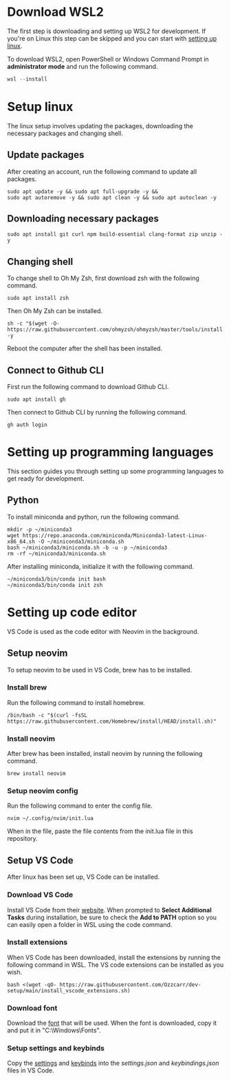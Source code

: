 # Download WSL2

The first step is downloading and setting up WSL2 for development. If you're on Linux this step can be skipped and you can start with [setting up linux](#setup-linux).

To download WSL2, open PowerShell or Windows Command Prompt in **administrator mode** and run the following command.

```powershell
wsl --install
```

# Setup linux

The linux setup involves updating the packages, downloading the necessary packages and changing shell.

## Update packages

After creating an account, run the following command to update all packages.

```shell
sudo apt update -y && sudo apt full-upgrade -y &&
sudo apt autoremove -y && sudo apt clean -y && sudo apt autoclean -y
```

## Downloading necessary packages

```shell
sudo apt install git curl npm build-essential clang-format zip unzip -y
```

## Changing shell

To change shell to Oh My Zsh, first download zsh with the following command.

```shell
sudo apt install zsh
```

Then Oh My Zsh can be installed.

```shell
sh -c "$(wget -O- https://raw.githubusercontent.com/ohmyzsh/ohmyzsh/master/tools/install.sh)" -y
```

Reboot the computer after the shell has been installed.

## Connect to Github CLI

First run the following command to download Github CLI.

```shell
sudo apt install gh
```

Then connect to Github CLI by running the following command.

```shell
gh auth login
```

# Setting up programming languages

This section guides you through setting up some programming languages to get ready for development.

## Python

To install miniconda and python, run the following command.

```shell
mkdir -p ~/miniconda3
wget https://repo.anaconda.com/miniconda/Miniconda3-latest-Linux-x86_64.sh -O ~/miniconda3/miniconda.sh
bash ~/miniconda3/miniconda.sh -b -u -p ~/miniconda3
rm -rf ~/miniconda3/miniconda.sh
```

After installing miniconda, initialize it with the following command.

```shell
~/miniconda3/bin/conda init bash
~/miniconda3/bin/conda init zsh
```

# Setting up code editor

VS Code is used as the code editor with Neovim in the background.

## Setup neovim

To setup neovim to be used in VS Code, brew has to be installed.

### Install brew

Run the following command to install homebrew.

```shell
/bin/bash -c "$(curl -fsSL https://raw.githubusercontent.com/Homebrew/install/HEAD/install.sh)"
```

### Install neovim

After brew has been installed, install neovim by running the following command.

```shell
brew install neovim
```

### Setup neovim config

Run the following command to enter the config file.

```shell
nvim ~/.config/nvim/init.lua
```

When in the file, paste the file contents from the init.lua file in this repository.

## Setup VS Code

After linux has been set up, VS Code can be installed.

### Download VS Code

Install VS Code from their [website](https://vscode.download.prss.microsoft.com/dbazure/download/stable/f1e16e1e6214d7c44d078b1f0607b2388f29d729/VSCodeUserSetup-x64-1.91.1.exe).
When prompted to **Select Additional Tasks** during installation, be sure to check the **Add to PATH** option so you can easily open a folder in WSL using the code command.

### Install extensions

When VS Code has been downloaded, install the extensions by running the following command in WSL. The VS code extensions can be installed as you wish.

```shell
bash <(wget -qO- https://raw.githubusercontent.com/Ozzcarr/dev-setup/main/install_vscode_extensions.sh)
```

### Download font

Download the [font](https://raw.githubusercontent.com/Ozzcarr/dev-setup/main/MonaspaceArgonVarVF%5Bwght%2Cwdth%2Cslnt%5D.ttf) that will be used.
When the font is downloaded, copy it and put it in "C:\Windows\Fonts".

### Setup settings and keybinds

Copy the [settings](https://github.com/Ozzcarr/dev-setup/blob/main/settings.json) and [keybinds](https://github.com/Ozzcarr/dev-setup/blob/main/keybindings.json) into the _settings.json_ and _keybindings.json_ files in VS Code.
